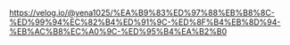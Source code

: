 https://velog.io/@yena1025/%EA%B9%83%ED%97%88%EB%B8%8C-%ED%99%94%EC%82%B4%ED%91%9C-%ED%8F%B4%EB%8D%94-%EB%AC%B8%EC%A0%9C-%ED%95%B4%EA%B2%B0
